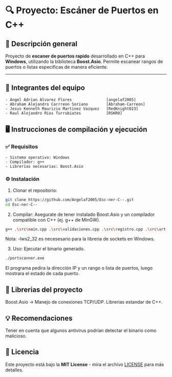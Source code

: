 # 🔍 Proyecto: Escáner de Puertos en C++

## 📝 Descripción general
Proyecto de **escaner de puertos rapido** desarrollado en C++ para **Windows**, utilizando la biblioteca **Boost.Asio**.
Permite escanear rangos de puertos o listas especificas de manera eficiente.

---

## 👥 Integrantes del equipo
    - Angel Adrian Alvarez Flores               [angelaf2005]
    - Abraham Alejandro Carrreon Soriano        [Abraham-Carreon]
    - Jesus Kenneth Maurizio Martinez Vazquez   [RedKnight023]
    - Raul Alejandro Rios Turrubiates           [RSKR0]


## 🖥️ Instrucciones de compilación y ejecución

### ✅ Requisitos
    - Sistema operativo: Windows
    - Compilador: g++
    - Librerías necesarias: Boost.Asio

### ⚙️ Instalación
1. Clonar el repositorio:
```bash
git clone https://github.com/Angelaf2005/Esc-ner-C--.git
cd Esc-ner-C--
```

2. Compilar:
Asegurate de tener instalado Boost.Asio y un compilador compatible con C++ (ej. g++ de MinGW).
```bash
g++ .\src\main.cpp .\src\validaciones.cpp .\src\registro.cpp .\src\art.cpp .\src\escaneo.cpp -o portscaner.exe -lws2_32
```
Nota: -lws2_32 es necesesario para la libreria de sockets en Windows.

3. Uso:
Ejecutar el binario generado.
```bash
./portscanner.exe
```
El programa pedira la dirección IP y un rango o lista de puertos, luego mostrara el estado de cada puerto.

## 📝 Librerias del proyecto
Boost.Asio -> Manejo de conexiones TCP/UDP.
Librerias estandar de C++.

## 💡 Recomendaciones
Tener en cuenta que algunos antivirus podrían detectar el binario como malicioso.

## 📄 Licencia
Este proyecto está bajo la **MIT License** - mira el archivo [LICENSE](LICENSE) para más detalles.
